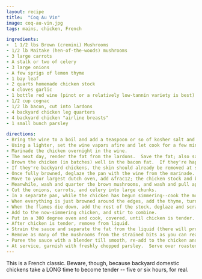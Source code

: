 ```yaml
---
layout: recipe
title:  "Coq Au Vin"
image: coq-au-vin.jpg
tags: mains, chicken, French

ingredients:
-  1 1/2 lbs Brown (cremini) Mushrooms
- 1/2 lb Maitake (hen-of-the-woods) mushrooms
- 3 large carrots
- A stalk or two of celery
- 3 large onions
- A few sprigs of lemon thyme
- 1 bay leaf
- 2 quarts homemade chicken stock
- 4 cloves garlic
- 1 bottle red wine (pinot or a relatively low-tannin variety is best)
- 1/2 cup cognac
- 1/2 lb bacon, cut into lardons
- 4 backyard chicken leg quarters
- 4 backyard chicken "airline breasts"
- 1 small bunch parsley

directions:
- Bring the wine to a boil and add a teaspoon or so of kosher salt and the bay leaf.
- Using a lighter, set the wine vapors afire and let cook for a few minutes to burn and boil off some of the alcohol.
- Marinade the chicken overnight in the wine.  
- The next day, render the fat from the lardons.  Save the fat; also save the browned and crispy lardon
- Brown the chicken (in batches) well in the bacon fat.  If they're happy chickens, they'll throw off a lot of chicken fat.  Feel free to remove some from the pan as it goes.
- If they're backyard chickens, the skin should already be removed at slaughter time (to render for fat) but no worries if not--the skin will likely shrink and curl up a *lot*.  
- Once fully browned, deglaze the pan with the wine from the marinade.  
- Move to your largest dutch oven, add &frac12; the chicken stock and bring to a simmer.
- Meanwhile, wash and quarter the brown mushrooms, and wash and pull apart the hen-of-the-woods.  
- Cut the onions, carrots, and celery into large chunks.
- In a separate pan, while the chicken has begun simmering--cook the mushrooms until they give up their water and begin to brown.  Add the carrots, onions, and a bit of salt and keep browning.
- When everything is just browned around the edges, add the thyme, turn the fire off and add the &frac12; cup of cognac.  Get the lid ready, light it on fire and cook off the alcohol from the cognac.  
- When the flames die down, add the rest of the stock, deglaze and scrape up any and all browned bits from the pan.
- Add to the now-simmering chicken, and stir to combine.  
- Put in a 300 degree oven and cook, covered, until chicken is tender.  For five-year-old backyard chickens, this will literally be about 6 hours.  Keep a careful eye on the liquid level.
- After chicken is tender, remove from liquid.  
- Strain the sauce and separate the fat from the liquid (there will probably be a *lot* of fat).  
- Remove as many of the mushrooms from the strained bits as you can reasonably do and add back to the chicken.
- Puree the sauce with a blender till smooth, re-add to the chicken and mushrooms, add a bit of water if needed to thin, and keep the whole thing warm until time for service.
- At service, garnish with freshly chopped parsley.  Serve over roasted potatoes.
---
```


This is a French classic.  Beware, though, because backyard domestic chickens take a LONG time to become tender -- five or six hours, for real.  
